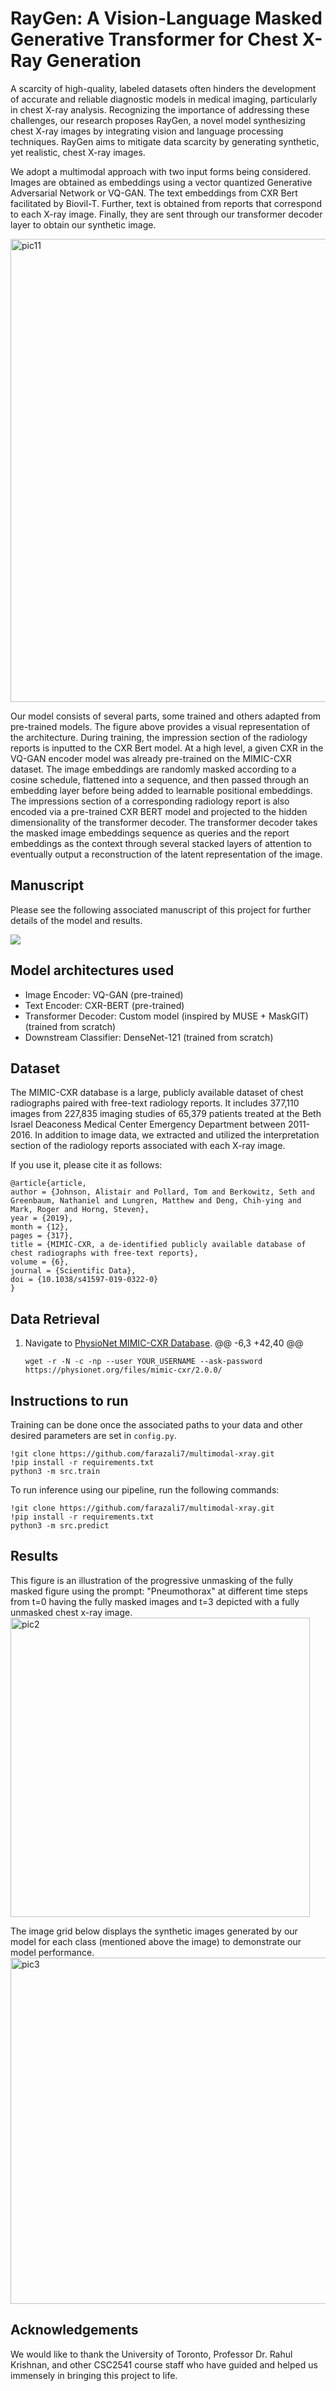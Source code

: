 # RayGen: A Vision-Language Masked Generative Transformer for Chest X-Ray Generation
A scarcity of high-quality, labeled datasets often hinders the development of accurate and reliable diagnostic models in medical imaging, particularly in chest X-ray analysis. Recognizing the importance of addressing these challenges, our research proposes RayGen, a novel model synthesizing chest X-ray images by integrating vision and language processing techniques. RayGen aims to mitigate data scarcity by generating synthetic, yet realistic, chest X-ray images.

We adopt a multimodal approach with two input forms being considered. Images are obtained as embeddings using a vector quantized Generative Adversarial Network or VQ-GAN. The text embeddings from CXR Bert facilitated by Biovil-T. Further, text is obtained from reports that correspond to each X-ray image.  Finally, they are sent through our transformer decoder layer to obtain our synthetic image.

<img width="741" alt="pic11" src="https://github.com/farazali7/multimodal-xray/assets/66198904/88418d69-2405-4536-b0da-9fc810c299a6">

Our model consists of several parts, some trained and others adapted from pre-trained models. The figure above provides a visual representation of the architecture. During training, the impression section of the radiology reports is inputted to the CXR Bert model. At a high level, a given CXR in the VQ-GAN encoder model was already pre-trained on the MIMIC-CXR dataset. The image embeddings are randomly masked according to a cosine schedule, flattened into a sequence, and then passed through an embedding layer before being added to learnable positional embeddings. The impressions section of a corresponding radiology report is also encoded via a pre-trained CXR BERT model and projected to the hidden dimensionality of the transformer decoder. The transformer decoder takes the masked image embeddings sequence as queries and the report embeddings as the context through several stacked layers of attention to eventually output a reconstruction of the latent representation of the image.

## Manuscript
Please see the following associated manuscript of this project for further details of 
the model and results. 

[![](https://img.shields.io/badge/PAPER-37a779?style=for-the-badge)](./raygen_paper.pdf)

## Model architectures used
- Image Encoder: VQ-GAN (pre-trained)
- Text Encoder: CXR-BERT (pre-trained)
- Transformer Decoder: Custom model (inspired by MUSE + MaskGIT) (trained from scratch)
- Downstream Classifier: DenseNet-121 (trained from scratch)

## Dataset
The MIMIC-CXR database is a large, publicly available dataset of chest radiographs paired with free-text radiology reports. It includes 377,110 images from 227,835 imaging studies of 65,379 patients treated at the Beth Israel Deaconess Medical Center Emergency Department between 2011-2016. In addition to image data, we extracted and utilized the interpretation section of the radiology reports associated with each X-ray image.

If you use it, please cite it as follows:
```
@article{article,
author = {Johnson, Alistair and Pollard, Tom and Berkowitz, Seth and Greenbaum, Nathaniel and Lungren, Matthew and Deng, Chih-ying and Mark, Roger and Horng, Steven},
year = {2019},
month = {12},
pages = {317},
title = {MIMIC-CXR, a de-identified publicly available database of chest radiographs with free-text reports},
volume = {6},
journal = {Scientific Data},
doi = {10.1038/s41597-019-0322-0}
}
```
## Data Retrieval

1. Navigate to [PhysioNet MIMIC-CXR Database](https://physionet.org/content/mimic-cxr/2.0.0/).
@@ -6,3 +42,40 @@

   ```shell
   wget -r -N -c -np --user YOUR_USERNAME --ask-password https://physionet.org/files/mimic-cxr/2.0.0/

## Instructions to run
Training can be done once the associated paths to your data and other desired parameters are set in `config.py`.
```
!git clone https://github.com/farazali7/multimodal-xray.git
!pip install -r requirements.txt
python3 -m src.train
```
To run inference using our pipeline, run the following commands:
```
!git clone https://github.com/farazali7/multimodal-xray.git
!pip install -r requirements.txt
python3 -m src.predict
```
## Results
This figure is an illustration of the progressive unmasking of the fully masked figure using the prompt: "Pneumothorax" at different time steps from t=0 having the fully masked images and t=3 depicted with a fully unmasked chest x-ray image.
<img width="479" alt="pic2" src="https://github.com/farazali7/multimodal-xray/assets/66198904/f275ad30-d34e-4d9c-84f8-fd5d471c54a3">

The image grid below displays the synthetic images generated by our model for each class (mentioned above the image) to demonstrate our model performance.
<img width="554" alt="pic3" src="https://github.com/farazali7/multimodal-xray/assets/66198904/cfe562d9-c365-4d4c-b7a4-8317b4a691c8">
## Acknowledgements
We would like to thank the University of Toronto, Professor Dr. Rahul Krishnan, and other CSC2541 course staff who have guided and helped us immensely in bringing this project to life.
